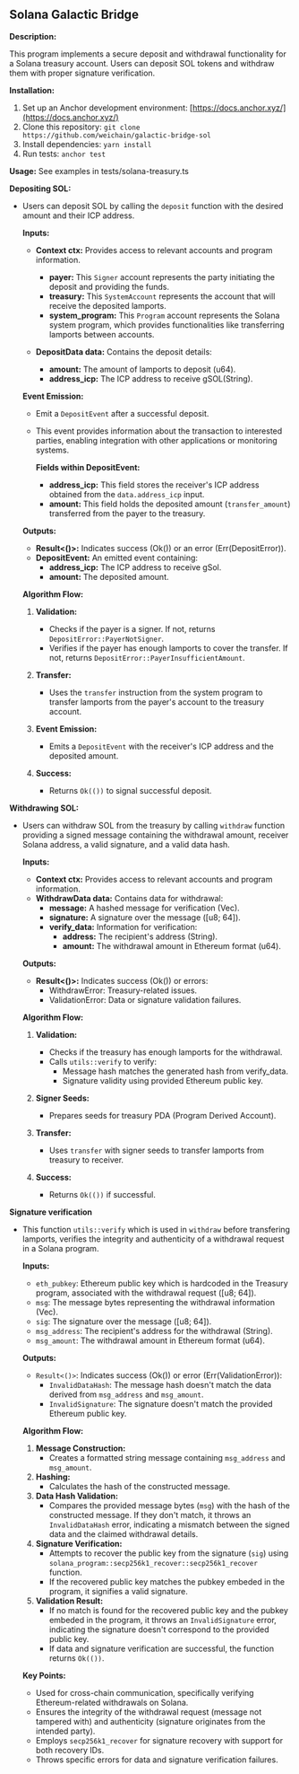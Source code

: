 ## Solana Galactic Bridge

**Description:**

This program implements a secure deposit and withdrawal functionality for a Solana treasury account. Users can deposit SOL tokens and withdraw them with proper signature verification.

**Installation:**

1. Set up an Anchor development environment: [https://docs.anchor.xyz/](https://docs.anchor.xyz/)
2. Clone this repository: `git clone https://github.com/weichain/galactic-bridge-sol`
3. Install dependencies: `yarn install`
4. Run tests: `anchor test`

**Usage:**
See examples in tests/solana-treasury.ts

**Depositing SOL:**

- Users can deposit SOL by calling the `deposit` function with the desired amount and their ICP address.

  **Inputs:**

  - **Context<DepositCtx> ctx:** Provides access to relevant accounts and program information.

    - **payer:** This `Signer` account represents the party initiating the deposit and providing the funds.
    - **treasury:** This `SystemAccount` represents the account that will receive the deposited lamports.
    - **system_program:** This `Program` account represents the Solana system program, which provides functionalities like transferring lamports between accounts.

  - **DepositData data:** Contains the deposit details:
    - **amount:** The amount of lamports to deposit (u64).
    - **address_icp:** The ICP address to receive gSOL(String).

  **Event Emission:**

  - Emit a `DepositEvent` after a successful deposit.
  - This event provides information about the transaction to interested parties, enabling integration with other applications or monitoring systems.

    **Fields within DepositEvent:**

    - **address_icp:** This field stores the receiver's ICP address obtained from the `data.address_icp` input.
    - **amount:** This field holds the deposited amount (`transfer_amount`) transferred from the payer to the treasury.

  **Outputs:**

  - **Result<()>:** Indicates success (Ok()) or an error (Err(DepositError)).
  - **DepositEvent:** An emitted event containing:
    - **address_icp:** The ICP address to receive gSol.
    - **amount:** The deposited amount.

  **Algorithm Flow:**

  1. **Validation:**

     - Checks if the payer is a signer. If not, returns `DepositError::PayerNotSigner`.
     - Verifies if the payer has enough lamports to cover the transfer. If not, returns `DepositError::PayerInsufficientAmount`.

  2. **Transfer:**

     - Uses the `transfer` instruction from the system program to transfer lamports from the payer's account to the treasury account.

  3. **Event Emission:**

     - Emits a `DepositEvent` with the receiver's ICP address and the deposited amount.

  4. **Success:**
     - Returns `Ok(())` to signal successful deposit.

**Withdrawing SOL:**

- Users can withdraw SOL from the treasury by calling `withdraw` function providing a signed message containing the withdrawal amount, receiver Solana address, a valid signature, and a valid data hash.

  **Inputs:**

  - **Context<WithdrawCtx> ctx:** Provides access to relevant accounts and program information.
  - **WithdrawData data:** Contains data for withdrawal:
    - **message:** A hashed message for verification (Vec<u8>).
    - **signature:** A signature over the message ([u8; 64]).
    - **verify_data:** Information for verification:
      - **address:** The recipient's address (String).
      - **amount:** The withdrawal amount in Ethereum format (u64).

  **Outputs:**

  - **Result<()>:** Indicates success (Ok()) or errors:
    - WithdrawError: Treasury-related issues.
    - ValidationError: Data or signature validation failures.

  **Algorithm Flow:**

  1. **Validation:**

     - Checks if the treasury has enough lamports for the withdrawal.
     - Calls `utils::verify` to verify:
       - Message hash matches the generated hash from verify_data.
       - Signature validity using provided Ethereum public key.

  2. **Signer Seeds:**

     - Prepares seeds for treasury PDA (Program Derived Account).

  3. **Transfer:**
     - Uses `transfer` with signer seeds to transfer lamports from treasury to receiver.
  4. **Success:**
     - Returns `Ok(())` if successful.

**Signature verification**

- This function `utils::verify` which is used in `withdraw` before transfering lamports, verifies the integrity and authenticity of a withdrawal request in a Solana program.

  **Inputs:**

  - `eth_pubkey`: Ethereum public key which is hardcoded in the Treasury program, associated with the withdrawal request ([u8; 64]).
  - `msg`: The message bytes representing the withdrawal information (Vec<u8>).
  - `sig`: The signature over the message ([u8; 64]).
  - `msg_address`: The recipient's address for the withdrawal (String).
  - `msg_amount`: The withdrawal amount in Ethereum format (u64).

  **Outputs:**

  - `Result<()>`: Indicates success (Ok()) or error (Err(ValidationError)):
    - `InvalidDataHash`: The message hash doesn't match the data derived from `msg_address` and `msg_amount`.
    - `InvalidSignature`: The signature doesn't match the provided Ethereum public key.

  **Algorithm Flow:**

  1. **Message Construction:**
     - Creates a formatted string message containing `msg_address` and `msg_amount`.
  2. **Hashing:**
     - Calculates the hash of the constructed message.
  3. **Data Hash Validation:**
     - Compares the provided message bytes (`msg`) with the hash of the constructed message. If they don't match, it throws an `InvalidDataHash` error, indicating a mismatch between the signed data and the claimed withdrawal details.
  4. **Signature Verification:**
     - Attempts to recover the public key from the signature (`sig`) using `solana_program::secp256k1_recover::secp256k1_recover` function.
     - If the recovered public key matches the pubkey embeded in the program, it signifies a valid signature.
  5. **Validation Result:**
     - If no match is found for the recovered public key and the pubkey embeded in the program, it throws an `InvalidSignature` error, indicating the signature doesn't correspond to the provided public key.
     - If data and signature verification are successful, the function returns `Ok(())`.

  **Key Points:**

  - Used for cross-chain communication, specifically verifying Ethereum-related withdrawals on Solana.
  - Ensures the integrity of the withdrawal request (message not tampered with) and authenticity (signature originates from the intended party).
  - Employs `secp256k1_recover` for signature recovery with support for both recovery IDs.
  - Throws specific errors for data and signature verification failures.
